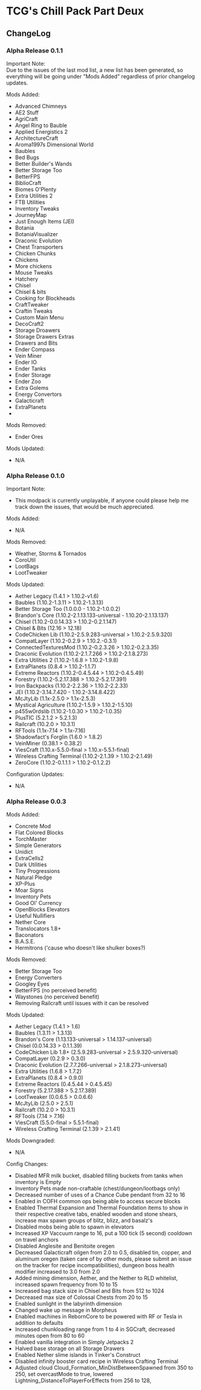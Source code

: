 # TCG's Chill Pack Part Deux  
## ChangeLog

### Alpha Release 0.1.1  
Important Note:  
Due to the issues of the last mod list, a new list has been generated, so everything will be going under "Mods Added" regardless of prior changelog updates.  

Mods Added:  
- Advanced Chimneys  
- AE2 Stuff  
- AgriCraft  
- Angel Ring to Bauble  
- Applied Energistics 2  
- ArchitectureCraft  
- Aroma1997s Dimensional World  
- Baubles  
- Bed Bugs  
- Better Builder's Wands  
- Better Storage Too  
- BetterFPS  
- BiblioCraft  
- Biomes O'Plenty  
- Extra Utilities 2  
- FTB Utilities  
- Inventory Tweaks  
- JourneyMap  
- Just Enough Items (JEI)  
- Botania  
- BotaniaVisualizer  
- Draconic Evolution  
- Chest Transporters  
- Chicken Chunks   
- Chickens   
- More chickens  
- Mouse Tweaks  
- Hatchery  
- Chisel  
- Chisel & bits  
- Cooking for Blockheads  
- CraftTweaker  
- Craftin Tweaks  
- Custom Main Menu  
- DecoCraft2  
- Storage Droawers  
- Storage Drawers Extras   
- Drawers and Bits   
- Ender Compass  
- Vein Miner  
- Ender IO
- Ender Tanks  
- Ender Storage  
- Ender Zoo  
- Extra Golems
- Energy Convertors  
- Galacticraft  
- ExtraPlanets  
- 


Mods Removed:  
- Ender Ores   

Mods Updated:  
- N/A  

### Alpha Release 0.1.0
Important Note:  
- This modpack is currently unplayable, if anyone could please help me track down the issues, that would be much appreciated.  

Mods Added:  
-  N/A  

Mods Removed:  
- Weather, Storms & Tornados  
- CoroUtil  
- LootBags  
- LootTweaker  

Mods Updated:  
- Aether Legacy (1.4.1 > 1.10.2-v1.6)  
- Baubles (1.10.2-1.3.11 > 1.10.2-1.3.13)  
- Better Storage Too (1.0.0.0 - 1.10.2-1.0.0.2)  
- Brandon's Core (1.10.2-2.1.13.133-universal - 1.10.20-2.1.13.137)  
- Chisel (1.10.2-0.0.14.33 > 1.10.2-0.2.1.147)  
- Chisel & Bits (12.16 > 12.18)  
- CodeChicken Lib (1.10.2-2.5.9.283-universal > 1.10.2-2.5.9.320)  
- CompatLayer (1.10.2-0.2.9 > 1.10.2.-0.3.1)  
- ConnectedTexturesMod (1.10.2-0.2.3.26 > 1.10.2-0.2.3.35)  
- Draconic Evolution (1.10.2-2.1.7.266 > 1.10.2-2.1.8.273)  
- Extra Utilities 2 (1.10.2-1.6.8 > 1.10.2-1.9.8)  
- ExtraPlanets (0.8.4 > 1.10.2-1.1.7)  
- Extreme Reactors (1.10.2-0.4.5.44 > 1.10.2-0.4.5.49)  
- Forestry (1.10.2-5.2.17.388 > 1.10.2-5.2.17.391)
- Iron Backpacks (1.10.2-2.2.36 > 1.10.2-2.2.33)  
- JEI (1.10.2-3.14.7.420 - 1.10.2-3.14.8.422)
- McJtyLib (1.1x-2.5.0 > 1.1x-2.5.3)  
- Mystical Agriculture (1.10.2-1.5.9 > 1.10.2-1.5.10)  
- p455w0rdslib (1.10.2-1.0.30 > 1.10.2-1.0.35)  
- PlusTIC (5.2.1.2 > 5.2.1.3)  
- Railcraft (10.2.0 > 10.3.1)  
- RFTools (1.1x-7.14 > 1.1x-7.16)  
- Shadowfact's Forglin (1.6.0 > 1.8.2)  
- VeinMiner (0.38.1 > 0.38.2)  
- ViesCraft (1.10.x-5.5.0-final > 1.10.x-5.5.1-final)  
- Wireless Crafting Terminal (1.10.2-2.1.39 > 1.10.2-2.1.49)  
- ZeroCore (1.10.2-0.1.1.1 > 1.10.2-0.1.2.2)  

Configuration Updates:  
- N/A  

### Alpha Release 0.0.3
Mods Added:  
- Concrete Mod  
- Flat Colored Blocks  
- TorchMaster  
- Simple Generators  
- Unidict  
- ExtraCells2  
- Dark Utilities  
- Tiny Progressions  
- Natural Pledge  
- XP-Plus  
- Moar Signs  
- Inventory Pets  
- Good Ol' Currency  
- OpenBlocks Elevators  
- Useful Nullifiers  
- Nether Core  
- Translocators 1.8+  
- Baconators  
- B.A.S.E.  
- Hermitrons ('cause who doesn't like shulker boxes?)

Mods Removed:  
- Better Storage Too  
- Energy Converters  
- Googley Eyes  
- BetterFPS (no perceived benefit)  
- Waystones (no perceived benefit)  
- Removing Railcraft until issues with it can be resolved


Mods Updated:  
- Aether Legacy (1.4.1 > 1.6)  
- Baubles (1.3.11 > 1.3.13)  
- Brandon's Core (1.13.133-universal > 1.14.137-universal)  
- Chisel (0.0.14.33 > 0.1.1.39)  
- CodeChicken Lib 1.8+ (2.5.9.283-universal > 2.5.9.320-universal)  
- CompatLayer (0.2.9 > 0.3.0)  
- Draconic Evolution (2.7.7.266-universal > 2.1.8.273-universal)  
- Extra Utilities (1.6.8 > 1.7.2)  
- ExtraPlanets (0.8.4 > 0.9.0)  
- Extreme Reactors (0.4.5.44 > 0.4.5.45)  
- Forestry (5.2.17.388 > 5.2.17.389)  
- LootTweaker (0.0.6.5 > 0.0.6.6)  
- McJtyLib (2.5.0 > 2.5.1)  
- Railcraft (10.2.0 > 10.3.1)  
- RFTools (7.14 > 7.16)  
- ViesCraft (5.5.0-final > 5.5.1-final)  
- Wireless Crafting Terminal (2.1.39 > 2.1.41)  

Mods Downgraded:
- N/A  

Config Changes:  
- Disabled MFR milk bucket, disabled filling buckets from tanks when inventory is Empty  
- Inventory Pets made non-craftable (chest/dungeon/lootbags only)  
- Decreased number of uses of a Chance Cube pendant from 32 to 16  
- Enabled in COFH common ops being able to access secure blocks  
- Enabled Thermal Expansion and Thermal Foundation items to show in their respective creative tabs, enabled wooden and stone shears, increase max spawn groups of blitz, blizz, and basalz's  
- Disabled mobs being able to spawn in elevators  
- Increased XP Vaccuum range to 16, put a 100 tick (5 second) cooldown on travel anchors  
- Disabled Anglesite and Benitoite oregen  
- Decreased Galacticraft oilgen from 2.0 to 0.5, disabled tin, copper, and aluminum oregen (taken care of by other mods, please submit an issue on the tracker for recipe incompatibilities), dungeon boss health modifier increased to 3.0 from 2.0  
- Added mining dimension, Aether, and the Nether to RLD whitelist, increased spawn frequency from 10 to 15  
- Increased bag stack size in Chisel and Bits from 512 to 1024  
- Decreased max size of Colossal Chests from 20 to 15  
- Enabled sunlight in the labyrinth dimension  
- Changed wake up message in Morpheus  
- Enabled machines in RebornCore to be powered with RF or Tesla in addition to defaults  
- Increased chunkloading range from 1 to 4 in SGCraft, decreased minutes open from 80 to 60  
- Enabled vanilla integration in Simply Jetpacks 2
- Halved base storage on all Storage Drawers  
- Enabled Nether slime islands in Tinker's Construct  
- Disabled infinity booster card recipe in Wireless Crafting Terminal  
- Adjusted cloud Cloud_Formation_MinDistBetweenSpawned from 350 to 250, set overcastMode to true, lowered Lightning_DistanceToPlayerForEffects from 256 to 128,  
